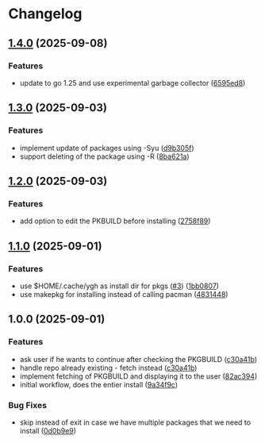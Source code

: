 # Changelog

## [1.4.0](https://github.com/Filip7/ygh/compare/v1.3.0...v1.4.0) (2025-09-08)


### Features

* update to go 1.25 and use experimental garbage collector ([6595ed8](https://github.com/Filip7/ygh/commit/6595ed8704eab8ec35c2ae4809d7297135f97078))

## [1.3.0](https://github.com/Filip7/ygh/compare/v1.2.0...v1.3.0) (2025-09-03)


### Features

* implement update of packages using -Syu ([d9b305f](https://github.com/Filip7/ygh/commit/d9b305fec9eeeab6e58bc7d17f2e81a97ee56d2e))
* support deleting of the package using -R ([8ba621a](https://github.com/Filip7/ygh/commit/8ba621aad75a1ff7b465b5f98865818d79c96d84))

## [1.2.0](https://github.com/Filip7/ygh/compare/v1.1.0...v1.2.0) (2025-09-03)


### Features

* add option to edit the PKBUILD before installing ([2758f89](https://github.com/Filip7/ygh/commit/2758f89004ecc32578647e60f9d37f4028327f85))

## [1.1.0](https://github.com/Filip7/ygh/compare/v1.0.0...v1.1.0) (2025-09-01)


### Features

* use $HOME/.cache/ygh as install dir for pkgs ([#3](https://github.com/Filip7/ygh/issues/3)) ([1bb0807](https://github.com/Filip7/ygh/commit/1bb08078a452498ae8988f1ab91c63594016cf04))
* use makepkg for installing instead of calling pacman ([4831448](https://github.com/Filip7/ygh/commit/48314486e2bf62a62e8ab0c304ebe44eb02bd96b))

## 1.0.0 (2025-09-01)


### Features

* ask user if he wants to continue after checking the PKGBUILD ([c30a41b](https://github.com/Filip7/ygh/commit/c30a41b8c6eaa381b8e1fb6132b800ed565290ad))
* handle repo already existing - fetch instead ([c30a41b](https://github.com/Filip7/ygh/commit/c30a41b8c6eaa381b8e1fb6132b800ed565290ad))
* implement fetching of PKGBUILD and displaying it to the user ([82ac394](https://github.com/Filip7/ygh/commit/82ac394ee2b32cee8270731b7d382b4580887d5d))
* initial workflow, does the entier install ([9a34f9c](https://github.com/Filip7/ygh/commit/9a34f9c551902e713555e32fe048bf7557444f7d))


### Bug Fixes

* skip instead of exit in case we have multiple packages that we need to install ([0d0b9e9](https://github.com/Filip7/ygh/commit/0d0b9e965980f0fc8c16bce5225f811179c4cdcf))
